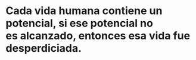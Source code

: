 # Cada vida humana contiene un potencial, si ese potencial no es alcanzado, entonces esa vida fue desperdiciada.
